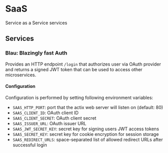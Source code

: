 # SaaS

Service as a Service services

## Services

### Blau: **Bl**azingly fast **Au**th

Provides an HTTP endpoint `/login` that authorizes user via OAuth provider and
returns a signed JWT token that can be used to access other microservices.

#### Configuration

Configuration is performed by setting following environment variables:

- `SAAS_HTTP_PORT`: port that the actix web server will listen on (default: 80)
- `SAAS_CLIENT_ID`: OAuth client ID
- `SAAS_CLIENT_SECRET`: OAuth client secret
- `SAAS_ISSUER_URL`: OAuth issuer URL
- `SAAS_JWT_SECRET_KEY`: secret key for signing users JWT access tokens
- `SAAS_SECRET_KEY`: secret key for cookie encryption for session storage
- `SAAS_REDIRECT_URLS`: space-separated list of allowed redirect URLs after successful login

